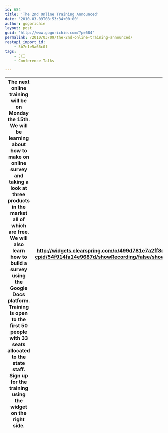 ```yaml
---
id: 684
title: 'The 2nd Online Training Announced'
date: '2010-03-09T08:53:34+00:00'
author: gogorichie
layout: post
guid: 'http://www.gogorichie.com/?p=684'
permalink: /2010/03/09/the-2nd-online-training-announced/
restapi_import_id:
    - 5b7e1e5a66c0f
tags:
    - JCI
    - Conference-Talks

---
```


| The next online training will be on Monday the 15th. We will be learning about how to make on online survey and taking a look at three products in the market all of which are free. We will also learn how to build a survey using the Google Docs platform. Training is open to the first 50 people with 33 seats allocated to the state staff. Sign up for the training using the widget on the right side. | <http://widgets.clearspring.com/o/499d781e7a2ff8ce/4b965c363e647208/49a40d8b9c8624f5/3b09127f/-cpid/54f914fa14e9687d/showRecording/false/showTimer/false/showTranscript/false/showRegistration/false> |
|---|---|